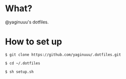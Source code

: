 What?
========

@yaginuuu's dotfiles.

How to set up
========
```
$ git clone https://github.com/yaginuuu/.dotfiles.git
```

```
$ cd ~/.dotfiles
```

```
$ sh setup.sh
```





